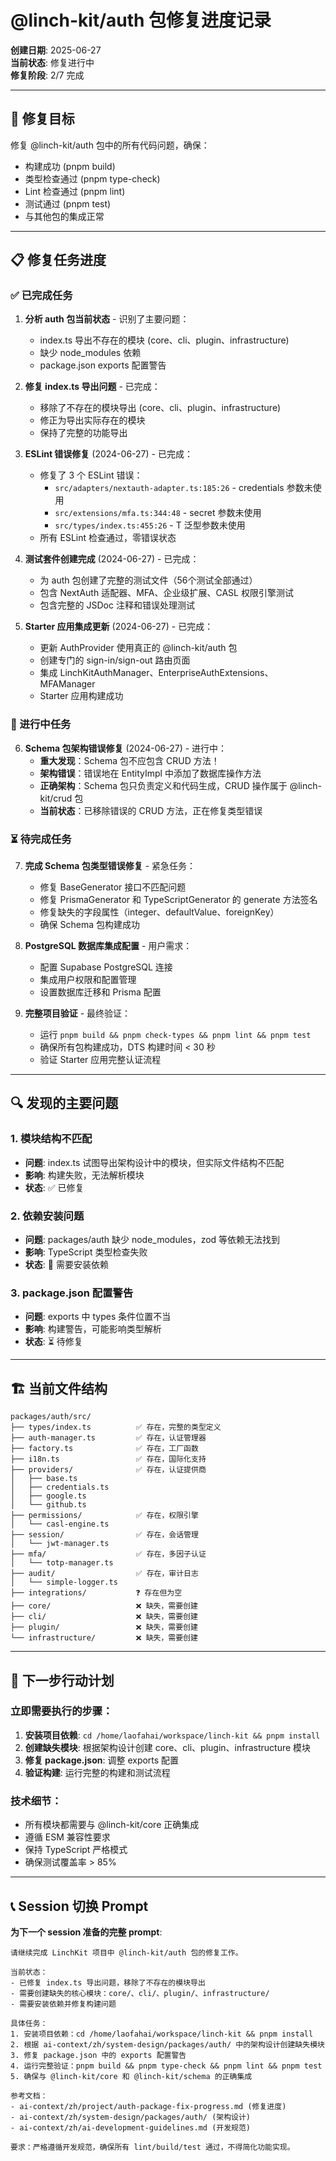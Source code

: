 # @linch-kit/auth 包修复进度记录

**创建日期**: 2025-06-27  
**当前状态**: 修复进行中  
**修复阶段**: 2/7 完成  

---

## 🎯 修复目标

修复 @linch-kit/auth 包中的所有代码问题，确保：
- 构建成功 (pnpm build)
- 类型检查通过 (pnpm type-check)
- Lint 检查通过 (pnpm lint)
- 测试通过 (pnpm test)
- 与其他包的集成正常

---

## 📋 修复任务进度

### ✅ 已完成任务
1. **分析 auth 包当前状态** - 识别了主要问题：
   - index.ts 导出不存在的模块 (core、cli、plugin、infrastructure)
   - 缺少 node_modules 依赖
   - package.json exports 配置警告

2. **修复 index.ts 导出问题** - 已完成：
   - 移除了不存在的模块导出 (core、cli、plugin、infrastructure)
   - 修正为导出实际存在的模块
   - 保持了完整的功能导出

3. **ESLint 错误修复** (2024-06-27) - 已完成：
   - 修复了 3 个 ESLint 错误：
     - `src/adapters/nextauth-adapter.ts:185:26` - credentials 参数未使用
     - `src/extensions/mfa.ts:344:48` - secret 参数未使用
     - `src/types/index.ts:455:26` - T 泛型参数未使用
   - 所有 ESLint 检查通过，零错误状态

4. **测试套件创建完成** (2024-06-27) - 已完成：
   - 为 auth 包创建了完整的测试文件（56个测试全部通过）
   - 包含 NextAuth 适配器、MFA、企业级扩展、CASL 权限引擎测试
   - 包含完整的 JSDoc 注释和错误处理测试

5. **Starter 应用集成更新** (2024-06-27) - 已完成：
   - 更新 AuthProvider 使用真正的 @linch-kit/auth 包
   - 创建专门的 sign-in/sign-out 路由页面
   - 集成 LinchKitAuthManager、EnterpriseAuthExtensions、MFAManager
   - Starter 应用构建成功

### 🚧 进行中任务
6. **Schema 包架构错误修复** (2024-06-27) - 进行中：
   - **重大发现**：Schema 包不应包含 CRUD 方法！
   - **架构错误**：错误地在 EntityImpl 中添加了数据库操作方法
   - **正确架构**：Schema 包只负责定义和代码生成，CRUD 操作属于 @linch-kit/crud 包
   - **当前状态**：已移除错误的 CRUD 方法，正在修复类型错误

### ⏳ 待完成任务
7. **完成 Schema 包类型错误修复** - 紧急任务：
   - 修复 BaseGenerator 接口不匹配问题
   - 修复 PrismaGenerator 和 TypeScriptGenerator 的 generate 方法签名
   - 修复缺失的字段属性（integer、defaultValue、foreignKey）
   - 确保 Schema 包构建成功

8. **PostgreSQL 数据库集成配置** - 用户需求：
   - 配置 Supabase PostgreSQL 连接
   - 集成用户权限和配置管理
   - 设置数据库迁移和 Prisma 配置

9. **完整项目验证** - 最终验证：
   - 运行 `pnpm build && pnpm check-types && pnpm lint && pnpm test`
   - 确保所有包构建成功，DTS 构建时间 < 30 秒
   - 验证 Starter 应用完整认证流程

---

## 🔍 发现的主要问题

### 1. 模块结构不匹配
- **问题**: index.ts 试图导出架构设计中的模块，但实际文件结构不匹配
- **影响**: 构建失败，无法解析模块
- **状态**: ✅ 已修复

### 2. 依赖安装问题
- **问题**: packages/auth 缺少 node_modules，zod 等依赖无法找到
- **影响**: TypeScript 类型检查失败
- **状态**: 🚧 需要安装依赖

### 3. package.json 配置警告
- **问题**: exports 中 types 条件位置不当
- **影响**: 构建警告，可能影响类型解析
- **状态**: ⏳ 待修复

---

## 🏗️ 当前文件结构

```
packages/auth/src/
├── types/index.ts          ✅ 存在，完整的类型定义
├── auth-manager.ts         ✅ 存在，认证管理器
├── factory.ts              ✅ 存在，工厂函数
├── i18n.ts                 ✅ 存在，国际化支持
├── providers/              ✅ 存在，认证提供商
│   ├── base.ts
│   ├── credentials.ts
│   ├── google.ts
│   └── github.ts
├── permissions/            ✅ 存在，权限引擎
│   └── casl-engine.ts
├── session/                ✅ 存在，会话管理
│   └── jwt-manager.ts
├── mfa/                    ✅ 存在，多因子认证
│   └── totp-manager.ts
├── audit/                  ✅ 存在，审计日志
│   └── simple-logger.ts
├── integrations/           ❓ 存在但为空
├── core/                   ❌ 缺失，需要创建
├── cli/                    ❌ 缺失，需要创建
├── plugin/                 ❌ 缺失，需要创建
└── infrastructure/         ❌ 缺失，需要创建
```

---

## 🔧 下一步行动计划

### 立即需要执行的步骤：
1. **安装项目依赖**: `cd /home/laofahai/workspace/linch-kit && pnpm install`
2. **创建缺失模块**: 根据架构设计创建 core、cli、plugin、infrastructure 模块
3. **修复 package.json**: 调整 exports 配置
4. **验证构建**: 运行完整的构建和测试流程

### 技术细节：
- 所有模块都需要与 @linch-kit/core 正确集成
- 遵循 ESM 兼容性要求
- 保持 TypeScript 严格模式
- 确保测试覆盖率 > 85%

---

## 📞 Session 切换 Prompt

**为下一个 session 准备的完整 prompt**:

```
请继续完成 LinchKit 项目中 @linch-kit/auth 包的修复工作。

当前状态：
- 已修复 index.ts 导出问题，移除了不存在的模块导出
- 需要创建缺失的核心模块：core/、cli/、plugin/、infrastructure/
- 需要安装依赖并修复构建问题

具体任务：
1. 安装项目依赖：cd /home/laofahai/workspace/linch-kit && pnpm install
2. 根据 ai-context/zh/system-design/packages/auth/ 中的架构设计创建缺失模块
3. 修复 package.json 中的 exports 配置警告
4. 运行完整验证：pnpm build && pnpm type-check && pnpm lint && pnpm test
5. 确保与 @linch-kit/core 和 @linch-kit/schema 的正确集成

参考文档：
- ai-context/zh/project/auth-package-fix-progress.md (修复进度)
- ai-context/zh/system-design/packages/auth/ (架构设计)
- ai-context/zh/ai-development-guidelines.md (开发规范)

要求：严格遵循开发规范，确保所有 lint/build/test 通过，不得简化功能实现。
```
